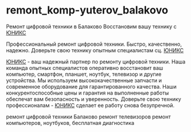 # remont_komp-yuterov_balakovo
Ремонт цифровой техники в Балаково
Восстановим вашу технику с [ЮНИКС](https://clck.ru/34cB3t)





Профессиональный ремонт цифровой техники. Быстро, качественно, надежно. Доверьте свою технику опытным специалистам сц. [ЮНИКС](https://clck.ru/34cB3t)

[ЮНИКС](https://clck.ru/34cB3t) - ваш надежный партнер по ремонту цифровой техники. Наша команда опытных специалистов оперативно восстановит ваш компьютер, смартфон, планшет, ноутбук, телевизор и другие устройства. Мы используем  высококачественные запчасти и современное оборудование для гарантированного качества. Наши конкурентоспособные цены и гарантия на выполненные работы обеспечат вам безопасность и уверенность. Доверьте свою технику профессионалам - [ЮНИКС](https://clck.ru/34cB3t) сделает ее работу снова безупречной.

































ремонт цифровой техники Балаково ремонт телевизоров ремонт компьютеров, ноутбуков, бесплатная диагностика
